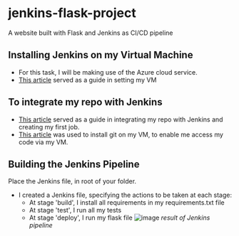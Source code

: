 # jenkins-flask-project

A website built with Flask and Jenkins as CI/CD pipeline

## Installing Jenkins on my Virtual Machine
-   For this task, I will be making use of the Azure cloud service.
-   [This article](https://docs.microsoft.com/en-us/azure/developer/jenkins/configure-on-linux-vm) served as a guide in setting my VM

## To integrate my repo with Jenkins
-   [This article](https://www.blazemeter.com/blog/how-to-integrate-your-github-repository-to-your-jenkins-project) served as a guide in integrating my repo with Jenkins and creating my first job.   
-   [This article](https://cloudaffaire.com/how-to-install-git-on-azure-virtual-machine/) was used to install git on my VM, to enable me access my code via my VM.

## Building the Jenkins Pipeline
Place the Jenkins file, in root of your folder.
-   I created a Jenkins file, specifying the actions to be taken at each stage:
    -   At stage 'build', I install all requirements in my requirements.txt file
    -   At stage 'test', I run all my tests
    -   At stage 'deploy', I run my flask file
![image](https://user-images.githubusercontent.com/49791498/126041395-8220b35a-672d-4483-919b-75259bcb2dcc.png)
*result of Jenkins pipeline*